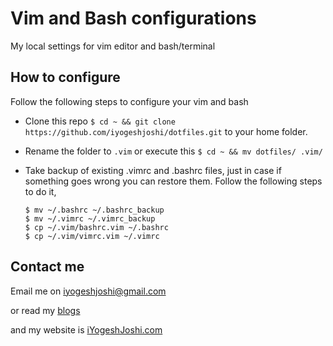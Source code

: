 # Vim and Bash configurations
My local settings for vim editor and bash/terminal

## How to configure
Follow the following steps to configure your vim and bash
* Clone this repo `$ cd ~ && git clone https://github.com/iyogeshjoshi/dotfiles.git` to your home folder.
* Rename the folder to `.vim` or execute this `$ cd ~ && mv dotfiles/ .vim/`
* Take backup of existing .vimrc and .bashrc files, just in case if something goes wrong you can restore them. Follow the following steps to do it,


    ```shell
    $ mv ~/.bashrc ~/.bashrc_backup
    $ mv ~/.vimrc ~/.vimrc_backup
    $ cp ~/.vim/bashrc.vim ~/.bashrc
    $ cp ~/.vim/vimrc.vim ~/.vimrc
    ```


## Contact me
Email me on [iyogeshjoshi@gmail.com](mailto:iyogeshjoshi@gmail.com)

or read my [blogs](http://iyogeshjoshi.github.io)

and my website is [iYogeshJoshi.com](http://iyogeshjoshi.com)
